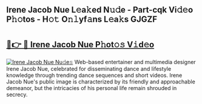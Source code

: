 ## Irene Jacob Nue L𝚎a𝚔ed N𝚞𝚍e - Part-cqk Vi𝚍𝚎o P𝚑𝚘tos - H𝚘𝚝 O𝚗𝚕yf𝚊ns L𝚎a𝚔s GJGZF

# <h2><a href="http://kf6v8ii.oniu.top/?m=Irene+Jacob+Nue">🔗👉 🔴 Irene Jacob Nue P𝚑ot𝚘𝚜 V𝚒d𝚎o</a></h2>

[![Irene Jacob Nue Nu𝚍e𝚜](https://i.imgur.com/0qMVB7G.gif)](http://kf6v8ii.oniu.top/?m=Irene+Jacob+Nue)
Web-based entertainer and multimedia designer Irene Jacob Nue, celebrated for disseminating dance and lifestyle knowledge through trending dance sequences and short videos. Irene Jacob Nue's public image is characterized by its friendly and approachable demeanor, but the intricacies of his personal life remain shrouded in secrecy.  
